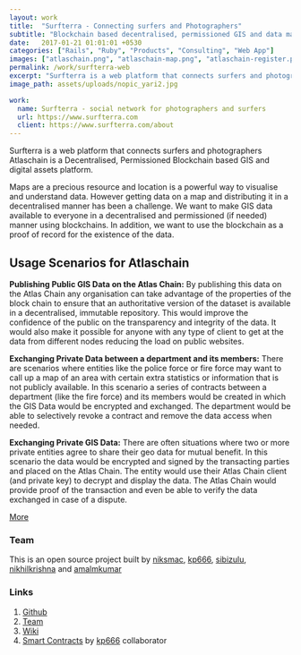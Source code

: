 ```yaml
---
layout: work
title:  "Surfterra - Connecting surfers and Photographers"
subtitle: "Blockchain based decentralised, permissioned GIS and data management platform."
date:   2017-01-21 01:01:01 +0530
categories: ["Rails", "Ruby", "Products", "Consulting", "Web App"]
images: ["atlaschain.png", "atlaschain-map.png", "atlaschain-register.png"]
permalink: /work/surfterra-web
excerpt: "Surfterra is a web platform that connects surfers and photographers"
image_path: assets/uploads/nopic_yari2.jpg

work:
  name: Surfterra - social network for photographers and surfers 
  url: https://www.surfterra.com
  client: https://www.surfterra.com/about
---
```


Surfterra is a web platform that connects surfers and photographers
Atlaschain is a Decentralised, Permissioned Blockchain based GIS and digital assets platform.

Maps are a precious resource and location is a powerful way to visualise and understand data. However getting data on a map and distributing it in a decentralised manner has been a challenge. We want to make GIS data available to everyone in a decentralised and permissioned (if needed) manner using blockchains. In addition, we want to use the blockchain as a proof of record for the existence of the data.

## Usage Scenarios for Atlaschain

**Publishing Public GIS Data on the Atlas Chain:** By publishing this data on the Atlas Chain any organisation can take advantage of the properties of the block chain to ensure that an authoritative version of the dataset is available in a decentralised, immutable repository. This would improve the confidence of the public on the transparency and integrity of the data. It would also make it possible for anyone with any type of client to get at the data from different nodes reducing the load on public websites.

**Exchanging Private Data between a department and its members:** There are scenarios where entities like the police force or fire force may want to call up a map of an area with certain extra statistics or information that is not publicly available. In this scenario a series of contracts between a department (like the fire force) and its members would be created in which the GIS Data would be encrypted and exchanged. The department would be able to selectively revoke a contract and remove the data access when needed.

**Exchanging Private GIS Data:** There are often situations where two or more private entities agree to share their geo data for mutual benefit. In this scenario the data would be encrypted and signed by the transacting parties and placed on the Atlas Chain. The entity would use their Atlas Chain client (and private key) to decrypt and display the data. The Atlas Chain would provide proof of the transaction and even be able to verify the data exchanged in case of a dispute.

[More](https://github.com/atlaschain/atlas-design/wiki/Usage-Scenarios-for-Atlas-Chain)

### Team
This is an open source project built by [niksmac](https://github.com/niskmac), [kp666](https://github.com/kp666), [sibizulu](https://github.com/sibizulu),  [nikhilkrishna](https://github.com/nikhilkrishna) and [amalmkumar](https://github.com/amalmkumar)

### Links

1. [Github](https://github.com/atlaschain)
2. [Team](https://github.com/orgs/atlaschain/people)
3. [Wiki](https://github.com/atlaschain/atlas-design/wiki)
4. [Smart Contracts](https://github.com/atlaschain/contracts) by [kp666](https://github.com/kp666) collaborator

<div class="ui embed" data-source="youtube" data-id="nXcdXQtktug"></div>
